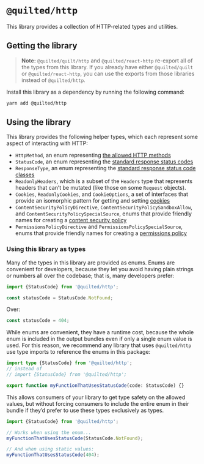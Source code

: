 # `@quilted/http`

This library provides a collection of HTTP-related types and utilities.

## Getting the library

> **Note:** `@quilted/quilt/http` and `@quilted/react-http` re-export all of the types from this library. If you already have either `@quilted/quilt` or `@quilted/react-http`, you can use the exports from those libraries instead of `@quilted/http`.

Install this library as a dependency by running the following command:

```zsh
yarn add @quilted/http
```

## Using the library

This library provides the following helper types, which each represent some aspect of interacting with HTTP:

- `HttpMethod`, an enum representing [the allowed HTTP methods](https://developer.mozilla.org/en-US/docs/Web/HTTP/Methods)
- `StatusCode`, an enum representing the [standard response status codes](https://developer.mozilla.org/en-US/docs/Web/HTTP/Status)
- `ResponseType`, an enum representing the [standard response status code classes](https://developer.mozilla.org/en-US/docs/Web/HTTP/Status)
- `ReadonlyHeaders`, which is a subset of the `Headers` type that represents headers that can’t be mutated (like those on some `Request` objects).
- `Cookies`, `ReadonlyCookies`, and `CookieOptions`, a set of interfaces that provide an isomorphic pattern for getting and setting [cookies](https://developer.mozilla.org/en-US/docs/Web/HTTP/Cookies)
- `ContentSecurityPolicyDirective`, `ContentSecurityPolicySandboxAllow`, and `ContentSecurityPolicySpecialSource`, enums that provide friendly names for creating a [content security policy](https://developer.mozilla.org/en-US/docs/Web/HTTP/CSP)
- `PermissionsPolicyDirective` and `PermissionsPolicySpecialSource`, enums that provide friendly names for creating a [permissions policy](https://developer.mozilla.org/en-US/docs/Web/HTTP/Headers/Feature-Policy)

### Using this library as types

Many of the types in this library are provided as enums. Enums are convenient for developers, because they let you avoid having plain strings or numbers all over the codebase; that is, many developers prefer:

```ts
import {StatusCode} from '@quilted/http';

const statusCode = StatusCode.NotFound;
```

Over:

```ts
const statusCode = 404;
```

While enums are convenient, they have a runtime cost, because the whole enum is included in the output bundles even if only a single enum value is used. For this reason, we recommend any library that uses `@quilted/http` use type imports to reference the enums in this package:

```ts
import type {StatusCode} from '@quilted/http';
// instead of
// import {StatusCode} from '@quilted/http';

export function myFunctionThatUsesStatusCode(code: StatusCode) {}
```

This allows consumers of your library to get type safety on the allowed values, but without forcing consumers to include the entire enum in their bundle if they’d prefer to use these types exclusively as types.

```ts
import {StatusCode} from '@quilted/http';

// Works when using the enum...
myFunctionThatUsesStatusCode(StatusCode.NotFound);

// And when using static values:
myFunctionThatUsesStatusCode(404);
```
